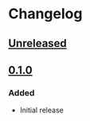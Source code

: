 # Changelog

## [Unreleased][]

[Unreleased]: https://github.com/chaostoolkit-incubator/chaostoolkit-service-fabric/compare/0.1.0...HEAD

## [0.1.0][]

[0.1.0]: https://github.com/chaostoolkit-incubator/chaostoolkit-service-fabric/tree/0.1.0

### Added

-   Initial release